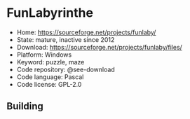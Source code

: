 # FunLabyrinthe

- Home: https://sourceforge.net/projects/funlaby/
- State: mature, inactive since 2012
- Download: https://sourceforge.net/projects/funlaby/files/
- Platform: Windows
- Keyword: puzzle, maze
- Code repository: @see-download
- Code language: Pascal
- Code license: GPL-2.0

## Building
